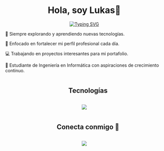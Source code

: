 
<h1 align="center">Hola, soy Lukas👋</h1>

<p align="center">
<a href="https://git.io/typing-svg"><img src="https://readme-typing-svg.herokuapp.com?font=Fira+Code&weight=900&size=23&pause=300&random=false&width=435&lines=¡Bienvenido+a+mi+perfil+de+GitHub!;+;Soy+un+apasionado+programador+👾+;+;Aquí+hay+un+poco+más+sobre+mí+👇" alt="Typing SVG" /></a>
</p>


🧠 Siempre explorando y aprendiendo nuevas tecnologías.

💪 Enfocado en fortalecer mi perfil profesional cada día.

💻 Trabajando en proyectos interesantes para mi portafolio.

🦅 Estudiante de Ingeniería en Informática con aspiraciones de crecimiento continuo.

<div id="user-content-toc">
  <ul align="center">
    <summary><h2 style="display: inline-block">Tecnologías</h2></summary>
  </ul>
</div>
<!--tech stack icons-->
<p align="center">
  <a href="https://skillicons.dev">
    <img src="https://skillicons.dev/icons?i=python,django,dotnet,mysql,git,html,css,javascript,kali,arduino" />
  </a>
</p>


<div id="user-content-toc">
  <ul align="center">
    <summary><h2 style="display: inline-block">Conecta conmigo 🤝</h2></summary>
  </ul>
</div>

<p align="center">
    <a href="https://www.linkedin.com/in/lukas-meza-lagos/">
      <img src="https://skillicons.dev/icons?i=linkedin" />
    </a>
</p>





